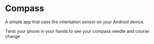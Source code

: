 # Compass
A simple app that uses the orientation sensor on your Android device.

Twist your phone in your hands to see your compass needle and course change
